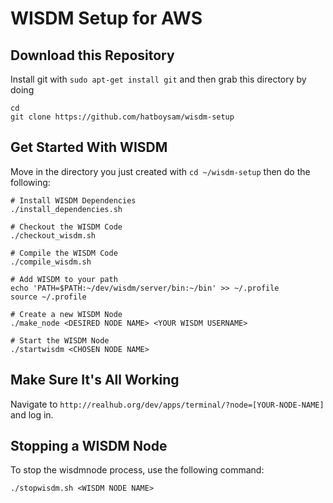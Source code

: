 # WISDM Setup for AWS

## Download this Repository
Install git with `sudo apt-get install git` and then grab this directory by doing

	cd
	git clone https://github.com/hatboysam/wisdm-setup

## Get Started With WISDM
Move in the directory you just created with `cd ~/wisdm-setup` then do the following:

	# Install WISDM Dependencies
	./install_dependencies.sh

	# Checkout the WISDM Code
	./checkout_wisdm.sh

	# Compile the WISDM Code
	./compile_wisdm.sh

	# Add WISDM to your path
	echo 'PATH=$PATH:~/dev/wisdm/server/bin:~/bin' >> ~/.profile
	source ~/.profile

	# Create a new WISDM Node
	./make_node <DESIRED NODE NAME> <YOUR WISDM USERNAME>

	# Start the WISDM Node	
	./startwisdm <CHOSEN NODE NAME>

## Make Sure It's All Working
Navigate to `http://realhub.org/dev/apps/terminal/?node=[YOUR-NODE-NAME]` and log in.		

## Stopping a WISDM Node
To stop the wisdmnode process, use the following command:

	./stopwisdm.sh <WISDM NODE NAME>
